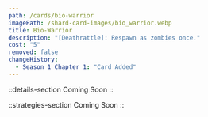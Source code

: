```yaml
---
path: /cards/bio-warrior
imagePath: /shard-card-images/bio_warrior.webp
title: Bio-Warrior
description: "[Deathrattle]: Respawn as zombies once."
cost: "5"
removed: false
changeHistory:
  - Season 1 Chapter 1: "Card Added"
---
```


::details-section
Coming Soon
::

::strategies-section
Coming Soon
::
